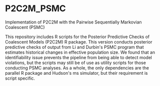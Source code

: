 # P2C2M_PSMC
Implementation of P2C2M with the Pairwise Sequentially Markovian Coalescent (PSMC)

This repository includes R scripts for the Posterior Predictive Checks of Coalescent Models (P2C2M) R package. This version conducts posterior predictive checks of output from Li and Durbin's PSMC program that estimates historical changes in effective population size. We found that an identifiability issue prevents the pipeline from being able to detect model violations, but the scripts may still be of use as utility scripts for those conducting PSMC analyses. As a whole, the only dependencies are the parallel R package and Hudson's ms simulator, but their requirement is script specific.
